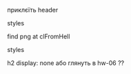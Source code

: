 <!-- //todo  == HEADER ==  -->

<!-- logo i burger => to row
header.css => to order
count header-list gap -->

приклєїть header

<!-- //todo  == HERO ==  -->

styles

<!-- //todo  == ADV ==  -->

find png at clFromHell

styles

<!-- //todo  == cards ==  -->

<!-- //todo  == REVIEWS ==  -->

h2 display: none або глянуть в hw-06 ??
